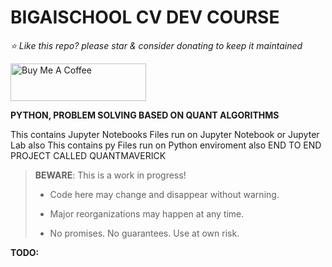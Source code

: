 # BIGAISCHOOL CV DEV COURSE

*⭐️ Like this repo? please star & consider donating to keep it maintained*

<a href="https://www.buymeacoffee.com/aleksanderu" target="_blank"><img src="https://cdn.buymeacoffee.com/buttons/v2/default-yellow.png" alt="Buy Me A Coffee" style="height: 60px !important;width: 217px !important;" ></a>




**PYTHON, PROBLEM SOLVING BASED ON QUANT ALGORITHMS**

This contains Jupyter Notebooks Files run on Jupyter Notebook or Jupyter Lab
also
This contains py Files run on Python enviroment
also
END TO END PROJECT CALLED QUANTMAVERICK

> **BEWARE**: This is a work in progress!
>
> * Code here may change and disappear without warning.
>
> * Major reorganizations may happen at any time.
>
> * No promises. No guarantees. Use at own risk.

**TODO:**










